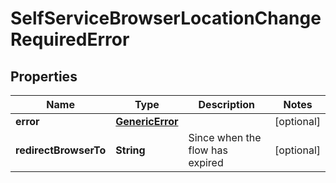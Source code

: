 

# SelfServiceBrowserLocationChangeRequiredError


## Properties

Name | Type | Description | Notes
------------ | ------------- | ------------- | -------------
**error** | [**GenericError**](GenericError.md) |  |  [optional]
**redirectBrowserTo** | **String** | Since when the flow has expired |  [optional]




